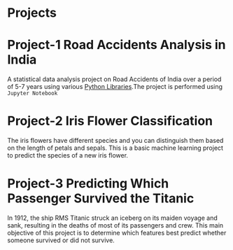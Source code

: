 # Projects

# Project-1                                                                                                                                                                               Road Accidents Analysis in India
A statistical data analysis project on Road Accidents of India over a period of 5-7 years using various [Python Libraries](#lib).The project is performed using `Jupyter Notebook` 

# Project-2 Iris Flower Classification
The iris flowers have different species and you can distinguish them based on the length of petals and sepals. This is a basic machine learning project to predict the species of a new iris flower.

# Project-3 Predicting Which Passenger Survived the Titanic
In 1912, the ship RMS Titanic struck an iceberg on its maiden voyage and sank, resulting in the deaths of most of its passengers and crew.
This main objective of this project is to determine which features best predict whether someone survived or did not survive.
